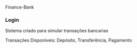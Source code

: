 Finance-Bank
### Login
Sistema criado para simular transações bancarias

Transações Disponíveis:
Depósito,
Transferência,
Pagamento


